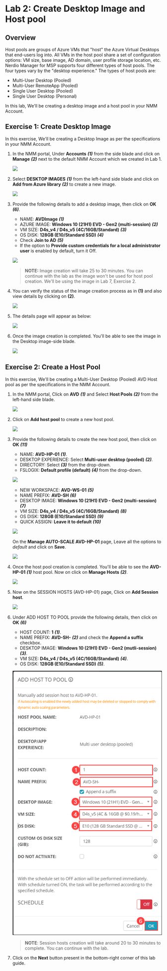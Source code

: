 # Lab 2: Create Desktop Image and Host pool

## Overview

Host pools are groups of Azure VMs that "host" the Azure Virtual Desktops that end-users log into. All VMs in the host pool share a set of configuration options: VM size, base image, AD domain, user profile storage location, etc. Nerdio Manager for MSP supports four different types of host pools. The four types vary by the "desktop experience." The types of host pools are: 
* Multi-User Desktop (Pooled)
* Multi-User RemoteApp (Pooled)
* Single User Desktop (Pooled)
* Single User Desktop (Personal)

In this lab, We'll be creating a desktop image and a host pool in your NMM Account.

## Exercise 1: Create Desktop Image

In this exercise, We'll be creating a Desktop Image as per the specifications in your NMM Account.

1. In the NMM portal, Under **Accounts** ***(1)*** from the side blade and click on **Manage** ***(2)*** next to the default NMM Account which we created in Lab 1.

   ![](media/2s1.png)
   
1. Select **DESKTOP IMAGES** ***(1)*** from the left-hand side blade and click on **Add from Azure library** ***(2)*** to create a new image.

   ![](media/2s2.png)   
   
1. Provide the following details to add a desktop image, then click on **OK** ***(6)***.

   - NAME: **AVDImage** ***(1)***
   - AZURE IMAGE: **Windows 10 (21H1) EVD - Gen2 (multi-session)** ***(2)***
   - VM SIZE: **D4s_v4 / D4s_v5 (4C/16GB/Standard)** ***(3)***
   - OS DISK: **128GB (E10/Standard SSD)** ***(4)***
   - Check **Join to AD** ***(5)***
   - If the option to **Provide custom credentials for a local administrator user** is enabled by default, turn it Off.

   ![](media/L2-EX1-S3.png)
   
   >**NOTE:** Image creation will take 25 to 30 minutes. You can continue with the lab as the image won't be used for host pool creation. We'll be using the image in Lab 7, Exercise 2.

1. You can verify the status of the image creation process as in **(1)** and also view details by clicking on **(2)**.

   ![](media/c17.png)

1. The details page will appear as below:

   ![](media/c14.png)
   
1. Once the image creation is completed. You'll be able to see the image in the Desktop image-side blade.

   ![](media/am17.png)
   
## Exercise 2: Create a Host Pool

In this exercise, We'll be creating a Multi-User Desktop (Pooled) AVD Host pool as per the specifications in the NMM Account.
   
1. In the NMM portal, Click on **AVD** ***(1)*** and Select **Host Pools** ***(2)*** from the left-hand side blade.

   ![](media/2s5.png)
   
1. Click on **Add host pool** to create a new host pool.

   ![](media/2s6.png)
   
1. Provide the following details to create the new host pool, then click on **OK** ***(11)***

   - NAME: **AVD-HP-01** ***(1)***.
   - DESKTOP EXPERIENCE: Select **Multi-user desktop (pooled)** ***(2)***.
   - DIRECTORY: Select **<inject key="Tenant FQDN" />** ***(3)*** from the drop-down. 
   - FSLOGIX: **Default profile (default)** ***(4)*** from the drop-down.  

   ![](media/am13.png)
   
   - NEW WORKSPACE: **AVD-WS-01** ***(5)***
   - NAME PREFIX: **AVD-SH** ***(6)***
   - DESKTOP IMAGE: **Windows 10 (21H1) EVD - Gen2 (multi-session)** ***(7)***
   - VM SIZE: **D4s_v4 / D4s_v5 (4C/16GB/Standard)** ***(8)***
   - OS DISK: **128GB (E10/Standard SSD)** ***(9)***
   - QUICK ASSIGN: **Leave it to default** ***(10)***
   
   ![](media/am14.png)

   On the **Manage AUTO-SCALE AVD-HP-01** page, Leave all the options to *default* and click on **Save**.
 
   ![](media/2ss10.png)
   
1. Once the host pool creation is completed. You'll be able to see the **AVD-HP-01** ***(1)*** host pool. Now on click on **Manage Hosts** ***(2)***.

   ![](media/2ss11.png)
   
1. Now on the SESSION HOSTS (AVD-HP-01) page, Click on **Add Session host**.

   ![](media/2s12.png)
   
1. Under ADD HOST TO POOL provide the following details, then click on **OK** ***(6)***

   - HOST COUNT: **1** ***(1)***.
   - NAME PREFIX: **AVD-SH-** ***(2)*** and check the **Append a suffix** checkbox.
   - DESKTOP IMAGE: **Windows 10 (21H1) EVD - Gen2 (mutli-session)** ***(3)***. 
   - VM SIZE: **D4s_v4 / D4s_v5 (4C/16GB/Standard)** ***(4)***.
   - OS DISK: **128GB (E10/Standard SSD)** ***(5)***.

   ![](media/lab2-ex2-step6.png)
   
   >**NOTE**: Session hosts creation will take around 20 to 30 minutes to complete. You can continue with the lab.
    
 1. Click on the **Next** button present in the bottom-right corner of this lab guide.
